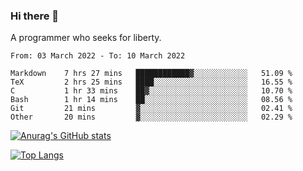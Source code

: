 ### Hi there 👋

<!--
**shejialuo/shejialuo** is a ✨ _special_ ✨ repository because its `README.md` (this file) appears on your GitHub profile.

Here are some ideas to get you started:

- 🔭 I’m currently working on ...
- 🌱 I’m currently learning ...
- 👯 I’m looking to collaborate on ...
- 🤔 I’m looking for help with ...
- 💬 Ask me about ...
- 📫 How to reach me: ...
- 😄 Pronouns: ...
- ⚡ Fun fact: ...
-->

A programmer who seeks for liberty.

<!--START_SECTION:waka-->

```text
From: 03 March 2022 - To: 10 March 2022

Markdown    7 hrs 27 mins   ████████████▓░░░░░░░░░░░░   51.09 %
TeX         2 hrs 25 mins   ████░░░░░░░░░░░░░░░░░░░░░   16.55 %
C           1 hr 33 mins    ██▓░░░░░░░░░░░░░░░░░░░░░░   10.70 %
Bash        1 hr 14 mins    ██░░░░░░░░░░░░░░░░░░░░░░░   08.56 %
Git         21 mins         ▓░░░░░░░░░░░░░░░░░░░░░░░░   02.41 %
Other       20 mins         ▓░░░░░░░░░░░░░░░░░░░░░░░░   02.29 %
```

<!--END_SECTION:waka-->

[![Anurag's GitHub stats](https://github-readme-stats.vercel.app/api?username=shejialuo&show_icons=true&theme=dracula)](https://github.com/anuraghazra/github-readme-stats)

[![Top Langs](https://github-readme-stats.vercel.app/api/top-langs/?username=shejialuo&layout=compact&hide=javascript,html,css,typescript,tex)](https://github.com/anuraghazra/github-readme-stats)
